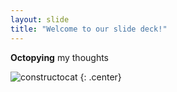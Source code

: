 ```yaml
---
layout: slide
title: "Welcome to our slide deck!"
---
```


**Octopying** my thoughts

![constructocat](https://octodex.github.com/images/constructocat2.jpg)
{: .center}
